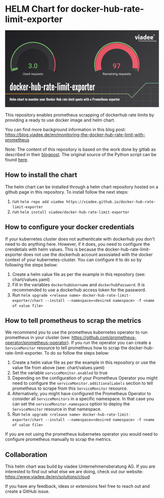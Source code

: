 # HELM Chart for docker-hub-rate-limit-exporter

![](teaser.jpg)

This repository enables prometheus scrapping of dockerhub rate limits by providing a ready to use docker image and helm chart.

You can find more background information in this blog post: https://blog.viadee.de/en/monitoring-the-docker-hub-rate-limit-with-prometheus

Note: The content of this repository is based on the work done by gitlab as described in their [blogpost](https://about.gitlab.com/blog/2020/11/18/docker-hub-rate-limit-monitoring/). The original source of the Python script can be found [here](https://gitlab.com/gitlab-com/marketing/corporate_marketing/developer-evangelism/code/docker-hub-limit-exporter).

## How to install the chart

The helm chart can be installed through a helm chart repository hosted on a github page in this repository. To install follow the next steps:

1. run `helm repo add viadee https://viadee.github.io/docker-hub-rate-limit-exporter`
2. run `helm install viadee/docker-hub-rate-limit-exporter`

## How to configure your docker credentials

If your kubernetes cluster does not authenticate with dockerhub you don't need to do anything here. However, if it does, you need to configure the crendetials with helm values. This is because the docker-hub-rate-limit-exporter does not use the dockerhub account assosiated with the docker context of your kubernetes-cluster. You can configure it to do so by following the steps below:

1. Create a helm value file as per the example in this repository (see: chart/values.yaml)
2. Fill in the variables `dockerhubUsername` and `dockerhubPassword`. It is recommended to use a dockerhub access token for the password.
3. Run `helm upgrade <release name> docker-hub-rate-limit-exporter/chart --install --namespace=<desired namespace> -f <name of value file>`

## How to tell prometheus to scrap the metrics

We recommend you to use the prometheus kubernetes operator to run prometheus in your cluster (see: https://github.com/prometheus-operator/prometheus-operator). If you run the operator you can create a `ServiceMonitor` resource to tell prometheus how to scrap the docker-hub-rate-limit-exporter. To do so follow the steps below:

1. Create a helm value file as per the example in this repository or use the value file from above (see: chart/values.yaml)
2. Set the variable `serviceMonitor.enabled` to true
3. Depending on the configuration of your Prometheus Operator you might need to configure the `serviceMonitor.additionalLabels` section to tell prometheus to scrape from this `ServiceMonitor` resource.
4. Alternatively, you might have configured the Prometheus Operator to consider all `ServiceMonitors` in a specific namespace. In that case you can set the `serviceMonitor.namespace` option to deploy the `ServiceMonitor` resource in that namespace.
5. Run `helm upgrade <release name> docker-hub-rate-limit-exporter/chart --install --namespace=<desired namespace> -f <name of value file>`

If you are not using the prometheus kubernetes operator you would need to configure prometheus manually to scrap the metrics.

## Collaboration

This helm chart was build by viadee Unternehmensberatung AG. If you are interested to find out what else we are doing, check out our website: https://www.viadee.de/en/solutions/cloud

If you have any feedback, ideas or extensions feel free to reach out and create a GitHub issue.
